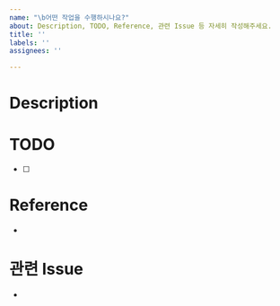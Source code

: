 ```yaml
---
name: "\b어떤 작업을 수행하시나요?"
about: Description, TODO, Reference, 관련 Issue 등 자세히 작성해주세요.
title: ''
labels: ''
assignees: ''

---
```


# Description


# TODO
- [ ]

# Reference
- 

# 관련 Issue
-
